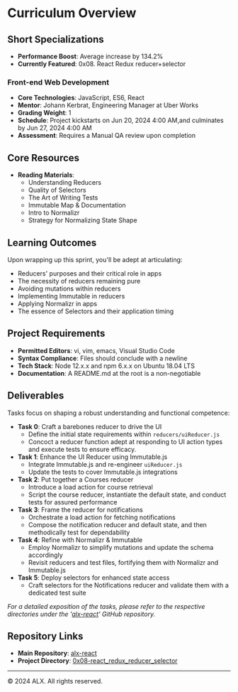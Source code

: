 # Curriculum Overview

## Short Specializations

- **Performance Boost**: Average increase by 134.2%
- **Currently Featured**: 0x08. React Redux reducer+selector

### Front-end Web Development

- **Core Technologies**: JavaScript, ES6, React
- **Mentor**: Johann Kerbrat, Engineering Manager at Uber Works
- **Grading Weight**: 1
- **Schedule**: Project kickstarts on  Jun 20, 2024 4:00 AM,and culminates by Jun 27, 2024 4:00 AM
- **Assessment**: Requires a Manual QA review upon completion

## Core Resources

- **Reading Materials**:
  - Understanding Reducers
  - Quality of Selectors
  - The Art of Writing Tests
  - Immutable Map & Documentation
  - Intro to Normalizr
  - Strategy for Normalizing State Shape

## Learning Outcomes

Upon wrapping up this sprint, you'll be adept at articulating:

- Reducers' purposes and their critical role in apps
- The necessity of reducers remaining pure
- Avoiding mutations within reducers
- Implementing Immutable in reducers
- Applying Normalizr in apps
- The essence of Selectors and their application timing

## Project Requirements

- **Permitted Editors**: vi, vim, emacs, Visual Studio Code
- **Syntax Compliance**: Files should conclude with a newline
- **Tech Stack**: Node 12.x.x and npm 6.x.x on Ubuntu 18.04 LTS
- **Documentation**: A README.md at the root is a non-negotiable

## Deliverables

Tasks focus on shaping a robust understanding and functional competence:

- **Task 0**: Craft a barebones reducer to drive the UI
  - Define the initial state requirements within `reducers/uiReducer.js`
  - Concoct a reducer function adept at responding to UI action types and execute tests to ensure efficacy.
- **Task 1**: Enhance the UI Reducer using Immutable.js
  - Integrate Immutable.js and re-engineer `uiReducer.js`
  - Update the tests to cover Immutable.js integrations
- **Task 2**: Put together a Courses reducer
  - Introduce a load action for course retrieval
  - Script the course reducer, instantiate the default state, and conduct tests for assured performance
- **Task 3**: Frame the reducer for notifications
  - Orchestrate a load action for fetching notifications
  - Compose the notification reducer and default state, and then methodically test for dependability
- **Task 4**: Refine with Normalizr & Immutable
  - Employ Normalizr to simplify mutations and update the schema accordingly
  - Revisit reducers and test files, fortifying them with Normalizr and Immutable.js
- **Task 5**: Deploy selectors for enhanced state access
  - Craft selectors for the Notifications reducer and validate them with a dedicated test suite

*For a detailed exposition of the tasks, please refer to the respective directories under the '[alx-react](https://github.com/alx-community/alx-react)' GitHub repository.*

## Repository Links

- **Main Repository**: [alx-react](https://github.com/fahde93/alx-react)
- **Project Directory**: [0x08-react_redux_reducer_selector](https://github.com/fahde93/alx-react/tree/master/0x08-react_redux_reducer_selector)

---
© 2024 ALX. All rights reserved.